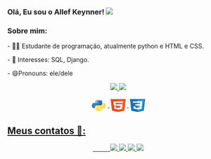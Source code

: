   ### Olá, Eu sou o Allef Keynner! <img src="https://raw.githubusercontent.com/iampavangandhi/iampavangandhi/master/gifs/Hi.gif" width="30px">

  ### Sobre mim:
<div style="display: inline_block"  >
<p> - 👨‍💻 Estudante de programação, atualmente python e HTML e CSS. </p>
<p> - 🎯 Interesses: SQL, Django. </p>
<p> - 😄Pronouns: ele/dele

</div>

<div align="center">
  <a href="https://github.com/19AllefKeynner">
  <img height="150em" src="https://github-readme-stats.vercel.app/api?username=19AllefKeynner&show_icons=true&theme=dark&include_all_commits=true&count_private=true"/>
  <img height="150em" src="https://github-readme-stats.vercel.app/api/top-langs/?username=19AllefKeynner&layout=compact&langs_count=7&theme=dark"/>
</div>
<div style="display: inline_block"><br>
  

  <div align="center">
    <img align="center" alt="Python" height="30" width="40" src="https://raw.githubusercontent.com/devicons/devicon/master/icons/python/python-original.svg">
    <img align="center" alt="HTML" height="30" width="40" src="https://raw.githubusercontent.com/devicons/devicon/master/icons/html5/html5-original.svg">
    <img align="center" alt="CSS" height="30" width="40" src="https://raw.githubusercontent.com/devicons/devicon/master/icons/css3/css3-original.svg">
  

   
</div>

## Meus contatos 📧:

<p align="center">
    &nbsp;&nbsp;&nbsp;&nbsp;&nbsp;&nbsp;&nbsp;&nbsp;&nbsp;
    <a href="https://www.instagram.com/keynner_allef/">
        <img  src="https://img.shields.io/badge/-Instagram-%23E4405F?style=for-the-badge&logo=instagram&logoColor=white">
    <a href="https://wa.me/5573991115214">
        <img  src="https://img.shields.io/badge/WhatsApp-25D366?style=for-the-badge&logo=whatsapp&logoColor=white">
    <a href="#">
        <img  src="https://img.shields.io/badge/-Gmail-%23333?style=for-the-badge&logo=gmail&logoColor=white">
    <a href="#">
        <img  src="https://img.shields.io/badge/-LinkedIn-%230077B5?style=for-the-badge&logo=linkedin&logoColor=white">
    </a>
</p>
